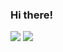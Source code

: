 ### Hi there!
![](https://github-readme-stats.vercel.app/api?username=Miku-U&count_private=true&show_icons=true&theme=dracula)
![](https://github-readme-stats.vercel.app/api/top-langs/?username=Miku-U&layout=compact&theme=dracula)
